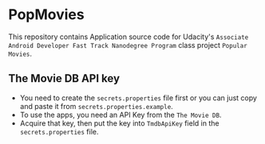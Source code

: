 # PopMovies

This repository contains Application source code for Udacity's `Associate Android Developer Fast Track Nanodegree Program` class project `Popular Movies`.

## The Movie DB API key
* You need to create the `secrets.properties` file first or you can just copy and paste it from `secrets.properties.example`.
* To use the apps, you need an API Key from the `The Movie DB`.
* Acquire that key, then put the key into `TmdbApiKey` field in the `secrets.properties` file.